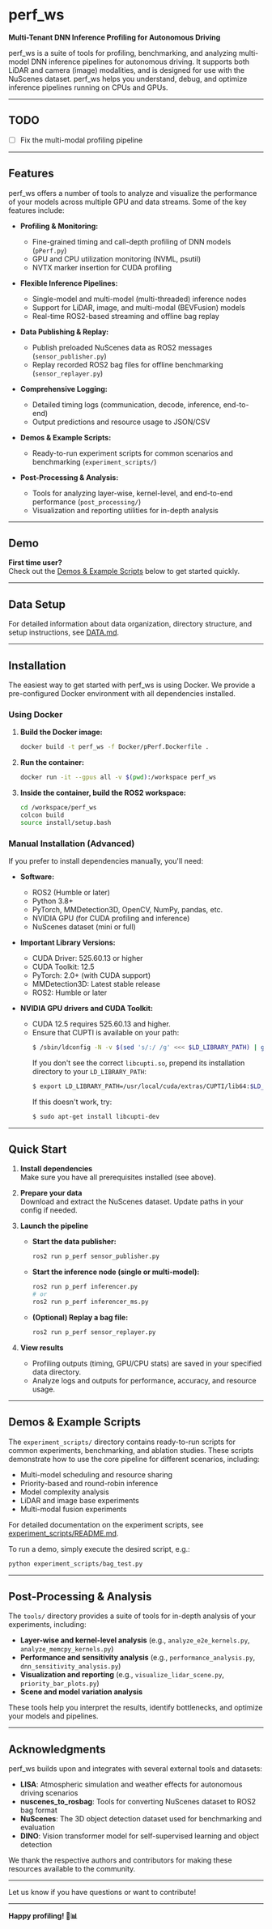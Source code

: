 # perf_ws

**Multi-Tenant DNN Inference Profiling for Autonomous Driving**

perf_ws is a suite of tools for profiling, benchmarking, and analyzing multi-model DNN inference pipelines for autonomous driving. It supports both LiDAR and camera (image) modalities, and is designed for use with the NuScenes dataset. perf_ws helps you understand, debug, and optimize inference pipelines running on CPUs and GPUs.

---

## TODO

- [ ] Fix the multi-modal profiling pipeline

---

## Features

perf_ws offers a number of tools to analyze and visualize the performance of your models across multiple GPU and data streams. Some of the key features include:

- **Profiling & Monitoring:**  
  - Fine-grained timing and call-depth profiling of DNN models (`pPerf.py`)
  - GPU and CPU utilization monitoring (NVML, psutil)
  - NVTX marker insertion for CUDA profiling

- **Flexible Inference Pipelines:**  
  - Single-model and multi-model (multi-threaded) inference nodes
  - Support for LiDAR, image, and multi-modal (BEVFusion) models
  - Real-time ROS2-based streaming and offline bag replay

- **Data Publishing & Replay:**  
  - Publish preloaded NuScenes data as ROS2 messages (`sensor_publisher.py`)
  - Replay recorded ROS2 bag files for offline benchmarking (`sensor_replayer.py`)

- **Comprehensive Logging:**  
  - Detailed timing logs (communication, decode, inference, end-to-end)
  - Output predictions and resource usage to JSON/CSV

- **Demos & Example Scripts:**
  - Ready-to-run experiment scripts for common scenarios and benchmarking (`experiment_scripts/`)

- **Post-Processing & Analysis:**
  - Tools for analyzing layer-wise, kernel-level, and end-to-end performance (`post_processing/`)
  - Visualization and reporting utilities for in-depth analysis

---

## Demo

**First time user?**  
Check out the [Demos & Example Scripts](#demos--example-scripts) below to get started quickly.

---

## Data Setup

For detailed information about data organization, directory structure, and setup instructions, see [DATA.md](DATA.md).

---

## Installation

The easiest way to get started with perf_ws is using Docker. We provide a pre-configured Docker environment with all dependencies installed.

### Using Docker

1. **Build the Docker image:**
   ```bash
   docker build -t perf_ws -f Docker/pPerf.Dockerfile .
   ```

2. **Run the container:**
   ```bash
   docker run -it --gpus all -v $(pwd):/workspace perf_ws
   ```

3. **Inside the container, build the ROS2 workspace:**
   ```bash
   cd /workspace/perf_ws
   colcon build
   source install/setup.bash
   ```

### Manual Installation (Advanced)

If you prefer to install dependencies manually, you'll need:

- **Software:**
  - ROS2 (Humble or later)
  - Python 3.8+
  - PyTorch, MMDetection3D, OpenCV, NumPy, pandas, etc.
  - NVIDIA GPU (for CUDA profiling and inference)
  - NuScenes dataset (mini or full)

- **Important Library Versions:**
  - CUDA Driver: 525.60.13 or higher
  - CUDA Toolkit: 12.5
  - PyTorch: 2.0+ (with CUDA support)
  - MMDetection3D: Latest stable release
  - ROS2: Humble or later

- **NVIDIA GPU drivers and CUDA Toolkit:**
  - CUDA 12.5 requires 525.60.13 and higher.
  - Ensure that CUPTI is available on your path:
    ```bash
    $ /sbin/ldconfig -N -v $(sed 's/:/ /g' <<< $LD_LIBRARY_PATH) | grep libcupti
    ```
    If you don't see the correct `libcupti.so`, prepend its installation directory to your `LD_LIBRARY_PATH`:
    ```bash
    $ export LD_LIBRARY_PATH=/usr/local/cuda/extras/CUPTI/lib64:$LD_LIBRARY_PATH
    ```
    If this doesn't work, try:
    ```bash
    $ sudo apt-get install libcupti-dev
    ```

---

## Quick Start

1. **Install dependencies**  
   Make sure you have all prerequisites installed (see above).

2. **Prepare your data**  
   Download and extract the NuScenes dataset. Update paths in your config if needed.

3. **Launch the pipeline**

   - **Start the data publisher:**
     ```bash
     ros2 run p_perf sensor_publisher.py
     ```

   - **Start the inference node (single or multi-model):**
     ```bash
     ros2 run p_perf inferencer.py
     # or
     ros2 run p_perf inferencer_ms.py
     ```

   - **(Optional) Replay a bag file:**
     ```bash
     ros2 run p_perf sensor_replayer.py
     ```

4. **View results**  
   - Profiling outputs (timing, GPU/CPU stats) are saved in your specified data directory.
   - Analyze logs and outputs for performance, accuracy, and resource usage.

---

## Demos & Example Scripts

The `experiment_scripts/` directory contains ready-to-run scripts for common experiments, benchmarking, and ablation studies. These scripts demonstrate how to use the core pipeline for different scenarios, including:

- Multi-model scheduling and resource sharing
- Priority-based and round-robin inference
- Model complexity analysis
- LiDAR and image base experiments
- Multi-modal fusion experiments

For detailed documentation on the experiment scripts, see [experiment_scripts/README.md](experiment_scripts/README.md).

To run a demo, simply execute the desired script, e.g.:
```bash
python experiment_scripts/bag_test.py
```

---

## Post-Processing & Analysis

The `tools/` directory provides a suite of tools for in-depth analysis of your experiments, including:

- **Layer-wise and kernel-level analysis** (e.g., `analyze_e2e_kernels.py`, `analyze_memcpy_kernels.py`)
- **Performance and sensitivity analysis** (e.g., `performance_analysis.py`, `dnn_sensitivity_analysis.py`)
- **Visualization and reporting** (e.g., `visualize_lidar_scene.py`, `priority_bar_plots.py`)
- **Scene and model variation analysis**

These tools help you interpret the results, identify bottlenecks, and optimize your models and pipelines.

---

## Acknowledgments

perf_ws builds upon and integrates with several external tools and datasets:

- **LISA**: Atmospheric simulation and weather effects for autonomous driving scenarios
- **nuscenes_to_rosbag**: Tools for converting NuScenes dataset to ROS2 bag format
- **NuScenes**: The 3D object detection dataset used for benchmarking and evaluation
- **DINO**: Vision transformer model for self-supervised learning and object detection

We thank the respective authors and contributors for making these resources available to the community.

---

Let us know if you have questions or want to contribute!

---

**Happy profiling! 🚗📊**
